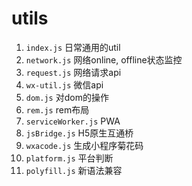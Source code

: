 # utils

1. ```index.js```           日常通用的util
2. ```network.js```         网络online, offline状态监控
3. ```request.js```         网络请求api
4. ```wx-util.js```         微信api
5. ```dom.js```             对dom的操作
6. ```rem.js```             rem布局
7. ```serviceWorker.js```   PWA
8. ```jsBridge.js```        H5原生互通桥
9. ```wxacode.js```         生成小程序菊花码
10. ```platform.js```       平台判断
11. ```polyfill.js```       新语法兼容
